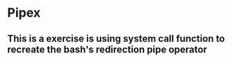 # Pipex
## This is a exercise is using system call function to recreate the bash's redirection pipe operator
